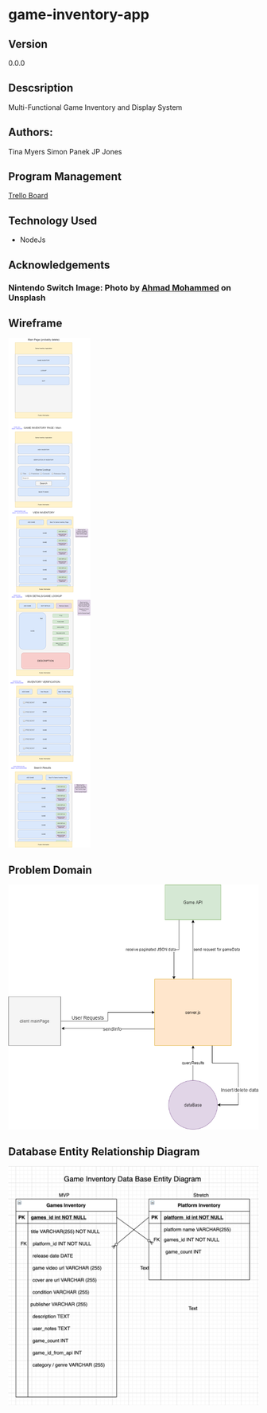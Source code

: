 # game-inventory-app

## Version

0.0.0

## Descsription

Multi-Functional Game Inventory and Display System

## Authors:

Tina Myers
Simon Panek
JP Jones

## Program Management

[Trello Board](https://trello.com/b/1NM9f3I7/game-inventory-app)

## Technology Used

+ NodeJs

## Acknowledgements

### Nintendo Switch Image: Photo by [Ahmad Mohammed](https://unsplash.com/@amed10?utm_source=unsplash&amp;utm_medium=referral&amp;utm_content=creditCopyText) on Unsplash

## Wireframe

![Wireframe Image](./readme_img/Game-inv-App-Wireframe.png)

## Problem Domain

![Problem Domain Image](./readme_img/problemDomain.png)

## Database Entity Relationship Diagram

![Database Entity Relationship Diagram](./readme_img/game-db-entity-diagram.png)
